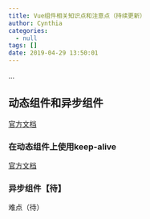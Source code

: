 ```yaml
---
title: Vue组件相关知识点和注意点（持续更新）
author: Cynthia
categories:
  - null
tags: []
date: 2019-04-29 13:50:01
---
```

...
<!--more-->

## 动态组件和异步组件

[官方文档](https://cn.vuejs.org/v2/guide/components-dynamic-async.html)

### 在动态组件上使用keep-alive

[官方文档](https://cn.vuejs.org/v2/guide/components-dynamic-async.html#%E5%9C%A8%E5%8A%A8%E6%80%81%E7%BB%84%E4%BB%B6%E4%B8%8A%E4%BD%BF%E7%94%A8-keep-alive)

### 异步组件【待】

难点（待）